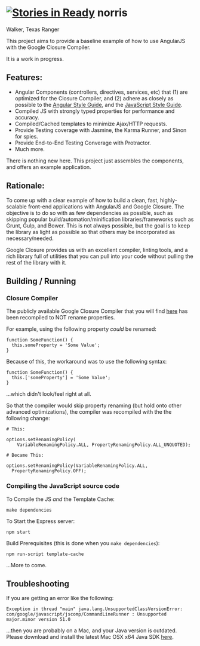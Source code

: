 [![Stories in Ready](https://badge.waffle.io/dlochrie/norris.png?label=ready&title=Ready)](https://waffle.io/dlochrie/norris)
norris
======

Walker, Texas Ranger

This project aims to provide a baseline example of how to use AngularJS with the Google Closure Compiler.

It is a work in progress.

## Features:

 * Angular Components (controllers, directives, services, etc) that (1) are optimized for the Closure Compiler, and (2) adhere as closely as possible to the [Angular Style Guide](http://google-styleguide.googlecode.com/svn/trunk/angularjs-google-style.html), and the [JavaScript Style Guide](http://google-styleguide.googlecode.com/svn/trunk/javascriptguide.xml).
 * Compiled JS with strongly typed properties for performance and accuracy.
 * Compiled/Cached templates to minimize Ajax/HTTP requests.
 * Provide Testing coverage with Jasmine, the Karma Runner, and Sinon for spies.
 * Provide End-to-End Testing Converage with Protractor.
 * Much more.

There is nothing new here. This project just assembles the components, and offers an example application.

## Rationale:

To come up with a clear example of how to build a clean, fast, highly-scalable front-end applications with AngularJS and Google Closure. The objective is to do so with as few dependencies as possible, such as skipping popular build/automation/minification libraries/frameworks such as Grunt, Gulp, and Bower. This is not always possible, but the goal is to keep the library as light as possible so that others may be incorporated as necessary/needed.

Google Closure provides us with an excellent compiler, linting tools, and a rich library full of utilities that you can pull into your code without pulling the rest of the library with it.

## Building / Running

### Closure Compiler

The publicly available Google Closure Compiler that you will find [here](http://dl.google.com/closure-compiler/compiler-latest.zip)
has been recompiled to NOT rename properties.

For example, using the following property _could_ be renamed:

    function SomeFunction() {
      this.someProperty = 'Some Value';
    }


Because of this, the workaround was to use the following syntax:

    function SomeFunction() {
      this.['someProperty'] = 'Some Value';
    }

...which didn't look/feel right at all.

So that the compiler would skip property renaming (but hold onto other advanced optimizations), the compiler was recompiled with the
the following change:

    # This:

    options.setRenamingPolicy(
        VariableRenamingPolicy.ALL, PropertyRenamingPolicy.ALL_UNQUOTED);

    # Became This:

    options.setRenamingPolicy(VariableRenamingPolicy.ALL,
      PropertyRenamingPolicy.OFF);


### Compiling the JavaScript source code

To Compile the JS _and_ the Template Cache:

    make dependencies

To Start the Express server:

    npm start

Build Prerequisites (this is done when you `make dependencies`):

    npm run-script template-cache

...More to come.

## Troubleshooting

If you are getting an error like the following:

    Exception in thread "main" java.lang.UnsupportedClassVersionError: com/google/javascript/jscomp/CommandLineRunner : Unsupported major.minor version 51.0

...then you are probably on a Mac, and your Java version is outdated. Please download and install the latest Mac OSX x64 Java SDK [here](http://www.oracle.com/technetwork/java/javase/downloads/jdk7-downloads-1880260.html).

